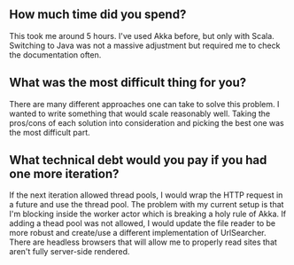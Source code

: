 ## How much time did you spend?
This took me around 5 hours. I've used Akka before, but only with Scala. Switching to Java was not a massive adjustment
but required me to check the documentation often.

## What was the most difficult thing for you?
There are many different approaches one can take to solve this problem. I wanted to write something that would scale
reasonably well. Taking the pros/cons of each solution into consideration and picking the best one was the most difficult part. 


## What technical debt would you pay if you had one more iteration?
If the next iteration allowed thread pools, I would wrap the HTTP request in a future and use the thread 
pool. The problem with my current setup is that I'm blocking inside the worker actor which is breaking
a holy rule of Akka. If adding a thead pool was not allowed, I would update the file reader to be more robust
and create/use a different implementation of UrlSearcher. There are headless browsers that will allow me 
to properly read sites that aren't fully server-side rendered.
